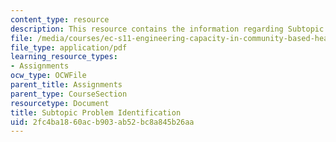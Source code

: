```yaml
---
content_type: resource
description: This resource contains the information regarding Subtopic Problem Identification.
file: /media/courses/ec-s11-engineering-capacity-in-community-based-healthcare-fall-2005/2fc4ba1860acb903ab52bc8a845b26aa_MITEC_S11F05_support_intro.pdf
file_type: application/pdf
learning_resource_types:
- Assignments
ocw_type: OCWFile
parent_title: Assignments
parent_type: CourseSection
resourcetype: Document
title: Subtopic Problem Identification
uid: 2fc4ba18-60ac-b903-ab52-bc8a845b26aa
---
```

